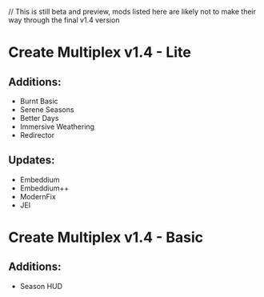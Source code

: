 // This is still beta and preview, mods listed here are likely not to make their way through the final v1.4 version

# Create Multiplex v1.4 - Lite
## Additions:
- Burnt Basic
- Serene Seasons
- Better Days
- Immersive Weathering
- Redirector
## Updates:
- Embeddium
- Embeddium++
- ModernFix
- JEI
# Create Multiplex v1.4 - Basic
## Additions:
- Season HUD
